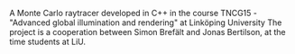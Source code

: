 A Monte Carlo raytracer developed in C++ in the course TNCG15 - "Advanced global illumination and rendering" at Linköping University
The project is a cooperation between Simon Brefält and Jonas Bertilson, at the time students at LiU.
